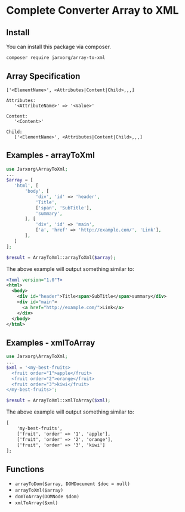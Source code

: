 # Complete Converter Array to XML

## Install

You can install this package via composer.

```bash
composer require jarxorg/array-to-xml
```

## Array Specification

```
['<ElementName>', <Attributes|Content|Child>,,,]

Attributes:
   '<AttributeName>' => '<Value>'

Content:
   '<Content>'

Child:
   ['<ElementName>', <Attributes|Content|Child>,,,]
```

## Examples - arrayToXml

```php
use Jarxorg\ArrayToXml;
...
$array = [
   'html', [
       'body', [
           'div', 'id' => 'header',
           'Title',
           ['span', 'SubTitle'],
           'summary',
       ], [
           'div', 'id' => 'main',
           ['a', 'href' => 'http://example.com/', 'Link'],
       ],
   ]
];

$result = ArrayToXml::arrayToXml($array);
```

The above example will output something similar to:
```xml
<?xml version="1.0"?>
<html>
  <body>
    <div id="header">Title<span>SubTitle</span>summary</div>
    <div id="main">
      <a href="http://example.com/">Link</a>
    </div>
  </body>
</html>
```

## Examples - xmlToArray

```php
use Jarxorg\ArrayToXml;
...
$xml = '<my-best-fruits>
  <fruit order="1">apple</fruit>
  <fruit order="2">orange</fruit>
  <fruit order="3">kiwi</fruit>
</my-best-fruits>';

$result = ArrayToXml::xmlToArray($xml);
```

The above example will output something similar to:
```xml
[
    'my-best-fruits',
    ['fruit', 'order' => '1', 'apple'],
    ['fruit', 'order' => '2', 'orange'],
    ['fruit', 'order' => '3', 'kiwi']
];
```

## Functions

* `arrayToDom($array, DOMDocument $doc = null)`
* `arrayToXml($array)`
* `domToArray(DOMNode $dom)`
* `xmlToArray($xml)`
